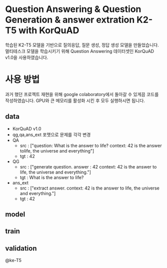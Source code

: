 # Question Answering & Question Generation & answer extration K2-T5 with KorQuAD
학습된 K2-T5 모델을 기반으로 질의응답, 질문 생성, 정답 생성 모델을 만들었습니다. 멀티테스크 모델을 학습시키기 위해 Question Answering 데이터셋인 KorQuAD v1.0을 사용하였습니다.

# 사용 방법
과거 했던 프로젝트 재현을 위해 google colaboratory에서 돌아갈 수 있게끔 코드를 작성하였습니다.
GPU와 큰 메모리를 활성화 시킨 후 모두 실행하시면 됩니다.

## data
- KorQuAD v1.0
- qg,qa,ans_ext 포맷으로 문제를 각각 변경
- QA
  - src : \[\"question: What is the answer to life? context: 42 is the answer tolife, the universe and everything<EOS>\"\]
  - tgt : 42
- QG
  - src : \[\"generate question. answer : 42 context: 42 is the answer to life, the universe and everything.<EOS>\"\]
  - tgt : What is the answer to life?
- ans_ext
  - src : \[\"extract answer. context: 42 is the answer to life, the universe and everything.<EOS>\"\]
  - tgt : 42
## model
## train
## validation


@ke-T5
